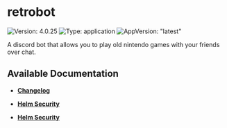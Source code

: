 # retrobot

![Version: 4.0.25](https://img.shields.io/badge/Version-4.0.25-informational?style=flat-square) ![Type: application](https://img.shields.io/badge/Type-application-informational?style=flat-square) ![AppVersion: "latest"](https://img.shields.io/badge/AppVersion-"latest"-informational?style=flat-square)

A discord bot that allows you to play old nintendo games with your friends over chat.

## Available Documentation

- [**Changelog**](CHANGELOG)

- [**Helm Security**](container-security)

- [**Helm Security**](helm-security)

